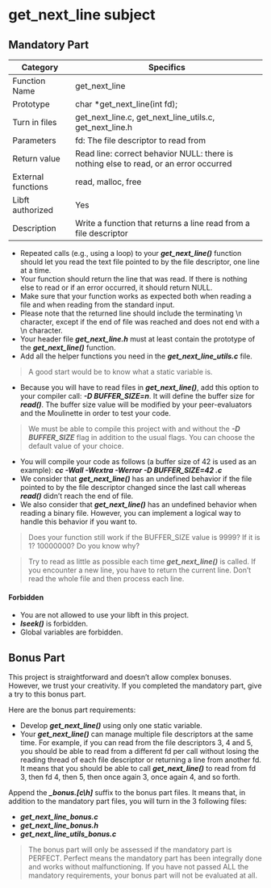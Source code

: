 
# get_next_line subject

## Mandatory Part

|Category|Specifics|
|----|-----|
|Function Name|get_next_line|
|Prototype|char *get_next_line(int fd);|
|Turn in files|get_next_line.c, get_next_line_utils.c, get_next_line.h|
|Parameters| fd: The file descriptor to read from|
|Return value|Read line: correct behavior NULL: there is nothing else to read, or an error occurred|
|External functions|read, malloc, free|
|Libft authorized|Yes|
|Description|Write a function that returns a line read from a file descriptor|

- Repeated calls (e.g., using a loop) to your ***get_next_line()*** function should let you read the text file pointed to by the file descriptor, one line at a time.
- Your function should return the line that was read. If there is nothing else to read or if an error occurred, it should return NULL.
- Make sure that your function works as expected both when reading a  file and when reading from the standard input.
- Please note that the returned line should include the terminating \n character, except if the end of file was reached and does not end with a \n character.
- Your header file ***get_next_line.h*** must at least contain the prototype of the ***get_next_line()*** function.
- Add all the helper functions you need in the ***get_next_line_utils.c*** file.

>A good start would be to know what a static variable is.

- Because you will have to read files in ***get_next_line()***, add this option to your compiler call: ***-D BUFFER_SIZE=n***. It will define the buffer size for ***read()***. The buffer size value will be modified by your peer-evaluators and the Moulinette in order to test your code.

>We must be able to compile this project with and without the ***-D BUFFER_SIZE*** flag in addition to the usual flags. You can choose the default value of your choice.

- You will compile your code as follows (a buffer size of 42 is used as an example): ***cc -Wall -Wextra -Werror -D BUFFER_SIZE=42 <files>.c***
- We consider that ***get_next_line()*** has an undefined behavior if the file pointed to by the file descriptor changed since the last call whereas ***read()*** didn’t reach the
end of file.
- We also consider that ***get_next_line()*** has an undefined behavior when reading a binary file. However, you can implement a logical way to handle this behavior if you want to.

>Does your function still work if the BUFFER_SIZE value is 9999? If it is 1? 10000000? Do you know why?

>Try to read as little as possible each time ***get_next_line()*** is
called. If you encounter a new line, you have to return the current
line. Don’t read the whole file and then process each line.

#### Forbidden #### 
- You are not allowed to use your libft in this project.
- ***lseek()*** is forbidden.
- Global variables are forbidden.

## Bonus Part

This project is straightforward and doesn’t allow complex bonuses. However, we trust your creativity. If you completed the mandatory part, give a try to this bonus part.

Here are the bonus part requirements:
- Develop ***get_next_line()*** using only one static variable.
- Your ***get_next_line()*** can manage multiple file descriptors at the same time. For example, if you can read from the file descriptors 3, 4 and 5, you should be able to read from a different fd per call without losing the reading thread of each file descriptor or returning a line from another fd. It means that you should be able to call ***get_next_line()*** to read from fd 3, then fd 4, then 5, then once again 3, once again 4, and so forth.

Append the ***_bonus.[c\h]*** suffix to the bonus part files. It means that, in addition to the mandatory part files, you will turn in the 3 following
files:
- ***get_next_line_bonus.c***
- ***get_next_line_bonus.h***
- ***get_next_line_utils_bonus.c***

>The bonus part will only be assessed if the mandatory part is PERFECT. Perfect means the mandatory part has been integrally done and works without malfunctioning. If you have not passed ALL the mandatory requirements, your bonus part will not be evaluated at all.

